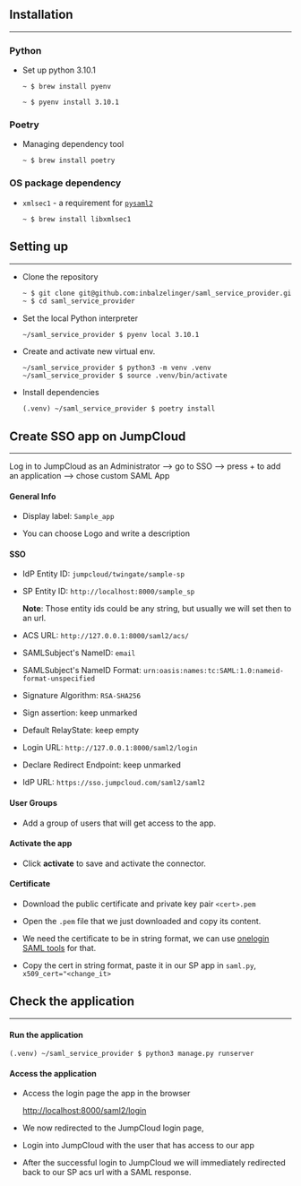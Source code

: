 ## Installation

---

### Python

- Set up python 3.10.1
    ```
    ~ $ brew install pyenv
    
    ~ $ pyenv install 3.10.1
    ```

### Poetry
- Managing dependency tool
    ```
    ~ $ brew install poetry
    ```


### OS package dependency

- `xmlsec1` - a requirement for [`pysaml2`](https://pysaml2.readthedocs.io/en/latest/install.html#install-pysaml2)
  ```
  ~ $ brew install libxmlsec1
  ```


## Setting up

---

- Clone the repository

   ```sh
   ~ $ git clone git@github.com:inbalzelinger/saml_service_provider.git
   ~ $ cd saml_service_provider
   ```

- Set the local Python interpreter
    ```
    ~/saml_service_provider $ pyenv local 3.10.1
    ```

- Create and activate new virtual env.

    ```
    ~/saml_service_provider $ python3 -m venv .venv
    ~/saml_service_provider $ source .venv/bin/activate
    ```

- Install dependencies
   ```
   (.venv) ~/saml_service_provider $ poetry install
   ```


## Create SSO app on JumpCloud
***


Log in to JumpCloud as an Administrator --> go to SSO  --> press + to add an application --> chose custom SAML App

#### General Info

- Display label: `Sample_app`


- You can choose Logo and write a description

#### SSO

- IdP Entity ID:  `jumpcloud/twingate/sample-sp`


- SP Entity ID: `http://localhost:8000/sample_sp`


  **Note**: Those entity ids could be any string, but usually we will set then to an url.

- ACS URL: `http://127.0.0.1:8000/saml2/acs/`

    
- SAMLSubject's NameID: `email`

    
- SAMLSubject's NameID Format: `urn:oasis:names:tc:SAML:1.0:nameid-format-unspecified`

    
- Signature Algorithm: `RSA-SHA256`

    
- Sign assertion: keep unmarked


- Default RelayState: keep empty

    
- Login URL: `http://127.0.0.1:8000/saml2/login` 

    
- Declare Redirect Endpoint: keep unmarked

    
- IdP URL: `https://sso.jumpcloud.com/saml2/saml2`


#### User Groups

- Add a group of users that will get access to the app. 


#### Activate the app

  - Click **activate** to save and activate the connector.
  
#### Certificate

- Download the public certificate and private key pair `<cert>.pem`


- Open the `.pem` file that we just downloaded and copy its content. 


- We need the certificate to be in string format, we can use [onelogin SAML tools](https://www.samltool.com/format_x509cert.php) for that.


- Copy the cert in string format, paste it in our SP app in `saml.py`, `x509_cert="<change_it>`




## Check the application

---

#### Run the application

```shell
(.venv) ~/saml_service_provider $ python3 manage.py runserver
```

#### Access the application

- Access the login page the app in the browser

  [http://localhost:8000/saml2/login](http://localhost:8000/saml2/login)


- We now redirected to the JumpCloud login page, 


- Login into JumpCloud with the user that has access to our app


- After the successful login to JumpCloud we will immediately redirected back to our SP acs url with a SAML response.

